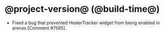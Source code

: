 # @project-version@ (@build-time@)

* Fixed a bug that prevented HealerTracker widget from being enabled in arenas [Comment #7565].